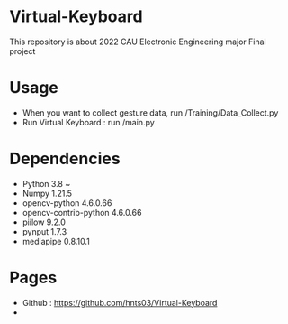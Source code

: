 # Virtual-Keyboard
This repository is about 2022 CAU Electronic Engineering major Final project

# Usage
* When you want to collect gesture data, run /Training/Data_Collect.py
* Run Virtual Keyboard : run /main.py

# Dependencies
* Python                  3.8 ~
* Numpy                   1.21.5
* opencv-python           4.6.0.66
* opencv-contrib-python   4.6.0.66
* piilow                  9.2.0
* pynput                  1.7.3
* mediapipe               0.8.10.1

# Pages
* Github : https://github.com/hnts03/Virtual-Keyboard
* 
